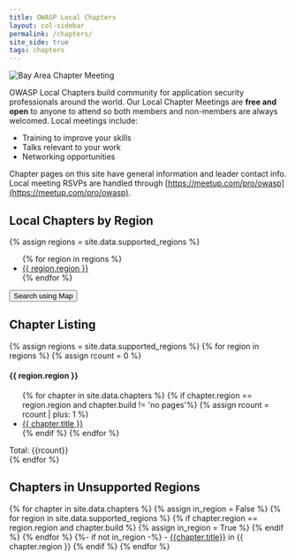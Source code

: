 ```yaml
---
title: OWASP Local Chapters
layout: col-sidebar
permalink: /chapters/
site_side: true
tags: chapters
---
```


<!-- rebuild 1 -->

<img src="/assets/images/web/chaper-wide.jpg" alt="Bay Area Chapter Meeting">

OWASP Local Chapters build community for application security professionals around the world. Our Local Chapter Meetings are **free and open** to anyone to attend so both members and non-members are always welcomed. Local meetings include:

- Training to improve your skills
- Talks relevant to your work
- Networking opportunities

Chapter pages on this site have general information and leader contact info. Local meeting RSVPs are handled through [https://meetup.com/pro/owasp](https://meetup.com/pro/owasp).

## Local Chapters by Region
{% assign regions = site.data.supported_regions %}
<ul>
    {% for region in regions %}
    <li><a href='#{{ region.region | remove: " " }}'>{{ region.region }}</a></li>
    {% endfor %}
</ul>

<a href="https://meetup.com/pro/owasp" target="_blank" rel="noopener"><button class="cta-button grey">Search using Map</button></a>


## Chapter Listing

<div class='chapters-list'>
    {% assign regions = site.data.supported_regions %}
    {% for region in regions %}
        {% assign rcount = 0 %}
        <div class="region">
            <h4><a name="{{ region.region | remove: " " }}"></a>{{ region.region }}</h4>
            <ul>
            {% for chapter in site.data.chapters %}
                {% if chapter.region == region.region and chapter.build != 'no pages'%}
                {% assign rcount = rcount | plus: 1 %}
                    <li><a href='{{ chapter.url }}'>{{ chapter.title }}</a></li>
                {% endif %}
            {% endfor %}
            </ul>
            Total: {{rcount}}
        </div>
    {% endfor %}
</div>


## Chapters in Unsupported Regions
{% for chapter in site.data.chapters %}
    {% assign in_region = False %}
    {% for region in site.data.supported_regions %}
        {% if chapter.region == region.region and chapter.build %}
            {% assign in_region = True %}
        {% endif %}
    {% endfor %}
    {%- if not in_region -%}
        - [{{chapter.title}}]({{chapter.url}}) in {{ chapter.region }}
    {% endif %}
{% endfor %}
